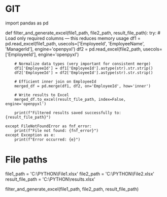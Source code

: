 # GIT


import pandas as pd

def filter_and_generate_excel(file1_path, file2_path, result_file_path):
    try:
        # Load only required columns — this reduces memory usage
        df1 = pd.read_excel(file1_path, usecols=['EmployeeId', 'EmployeeName', 'ManagerId'], engine='openpyxl')
        df2 = pd.read_excel(file2_path, usecols=['EmployeeId'], engine='openpyxl')

        # Normalize data types (very important for consistent merge)
        df1['EmployeeId'] = df1['EmployeeId'].astype(str).str.strip()
        df2['EmployeeId'] = df2['EmployeeId'].astype(str).str.strip()

        # Efficient inner join on EmployeeId
        merged_df = pd.merge(df1, df2, on='EmployeeId', how='inner')

        # Write results to Excel
        merged_df.to_excel(result_file_path, index=False, engine='openpyxl')

        print(f"Filtered results saved successfully to: {result_file_path}")

    except FileNotFoundError as fnf_error:
        print(f"File not found: {fnf_error}")
    except Exception as e:
        print(f"Error occurred: {e}")

# File paths
file1_path = 'C:\\PYTHON\\File1.xlsx'
file2_path = 'C:\\PYTHON\\File2.xlsx'
result_file_path = 'C:\\PYTHON\\results.xlsx'

filter_and_generate_excel(file1_path, file2_path, result_file_path)
